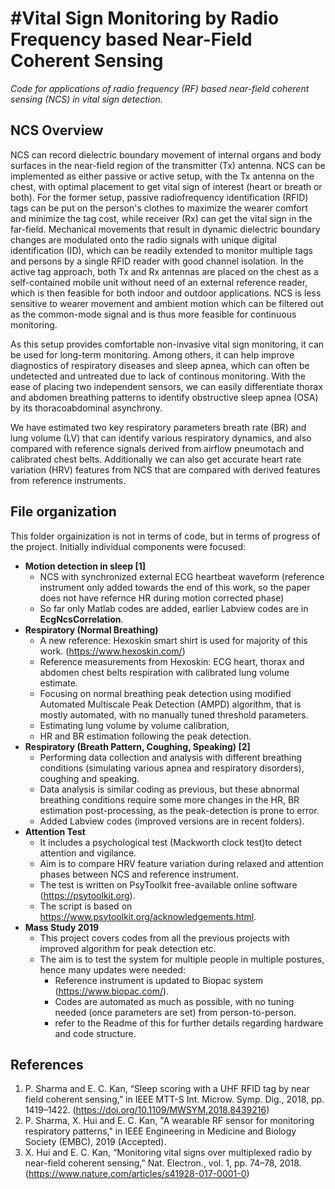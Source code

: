 #Vital Sign Monitoring by Radio Frequency based Near-Field Coherent Sensing
==========================================================================================================================================
*Code for applications of radio frequency (RF) based near-field coherent sensing (NCS) in vital sign detection.*

## NCS Overview
NCS can record dielectric boundary movement of internal organs and body surfaces in the near-field region of the transmitter (Tx)
antenna. NCS can be implemented as either passive or active setup, with the Tx antenna on the chest, with optimal placement to get vital sign of interest (heart or breath or both). For the former setup, passive radiofrequency identification (RFID) tags can be put on the person's clothes to maximize the wearer comfort and minimize the tag cost, while receiver (Rx) can get the vital sign in the far-field. Mechanical movements that result in dynamic dielectric boundary changes are modulated onto the radio signals with unique digital identification (ID), which can be readily extended to monitor multiple tags and persons by a single RFID reader with good channel isolation. In the active tag approach, both Tx and Rx antennas are placed on the chest as a self-contained mobile unit without need of an external reference reader, which is then feasible for both indoor and outdoor applications. NCS is less sensitive to wearer movement and ambient motion which can be filtered out as the common-mode signal and is thus more feasible for continuous monitoring. 

As this setup provides comfortable non-invasive vital sign monitoring, it can be used for long-term monitoring. Among others, it can help improve diagnostics of respiratory diseases and sleep apnea, which can often be undetected and untreated due to lack of continous monitoring. With the ease of placing two independent sensors, we can easily differentiate thorax and abdomen breathing patterns to identify obstructive sleep apnea (OSA) by its thoracoabdominal asynchrony. 

We have estimated two key respiratory parameters breath rate (BR) and lung volume (LV) that can identify various respiratory dynamics, and also compared with reference signals derived from airflow pneumotach and calibrated chest belts. Additionally we can also get accurate heart rate variation (HRV) features from NCS that are compared with derived features from reference instruments.

## File organization
This folder orgainization is not in terms of code, but in terms of progress of the project. Initially individual components were focused:
* **Motion detection in sleep [1]**
  * NCS with synchronized external ECG heartbeat waveform (reference instrument only added towards the end of this work, so the paper does not have refernce HR during motion corrected phase)
  * So far only Matlab codes are added, earlier Labview codes are in **EcgNcsCorrelation**.
* **Respiratory (Normal Breathing)**
  * A new reference: Hexoskin smart shirt is used for majority of this work. (https://www.hexoskin.com/)
  * Reference measurements from Hexoskin: ECG heart, thorax and abdomen chest belts respiration with calibrated lung volume estimate.
  * Focusing on normal breathing peak detection using modified Automated Multiscale Peak Detection (AMPD) algorithm, that is mostly automated, with no manually tuned threshold parameters.
  * Estimating lung volume by volume calibration, 
  * HR and BR estimation following the peak detection.
* **Respiratory (Breath Pattern, Coughing, Speaking) [2]**
  * Performing data collection and analysis with different breathing conditions (simulating various apnea and respiratory disorders), coughing and speaking.
  * Data analysis is similar coding as previous, but these abnormal breathing conditions require some more changes in the HR, BR estimation post-processing, as the peak-detection is prone to error.
  * Added Labview codes (improved versions are in recent folders).
* **Attention Test**
  * It includes a psychological test (Mackworth clock test)to detect attention and vigilance.
  * Aim is to compare HRV feature variation during relaxed and attention phases between NCS and reference instrument.
  * The test is written on PsyToolkit free-available online software (https://psytoolkit.org).
  * The script is based on https://www.psytoolkit.org/acknowledgements.html.
* **Mass Study 2019**
  * This project covers codes from all the previous projects with improved algorithm for peak detection etc.
  * The aim is to test the system for multiple people in multiple postures, hence many updates were needed:
    * Reference instrument is updated to Biopac system (https://www.biopac.com/).
    * Codes are automated as much as possible, with no tuning needed (once parameters are set) from person-to-person.
    * refer to the Readme of this for further details regarding hardware and code structure. 
 


## References
1. P. Sharma and E. C. Kan, “Sleep scoring with a UHF RFID tag by near field coherent sensing,” in IEEE MTT-S Int. Microw. Symp. Dig., 2018, pp. 1419–1422. (https://doi.org/10.1109/MWSYM.2018.8439216)
2. P. Sharma, X. Hui and E. C. Kan, "A wearable RF sensor for monitoring respiratory patterns," in IEEE Engineering in Medicine and Biology Society (EMBC), 2019 (Accepted).
3. X. Hui and E. C. Kan, “Monitoring vital signs over multiplexed radio by near-field coherent sensing,” Nat. Electron., vol. 1, pp. 74–78, 2018. (https://www.nature.com/articles/s41928-017-0001-0)
